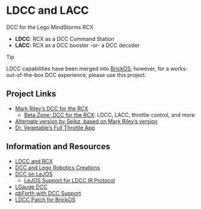 # LDCC and LACC
 DCC for the Lego MindStorms RCX
 * **LDCC**: RCX as a DCC Command Station
 * **LACC**: RCX as a DCC booster -or- a DCC decoder

> [!TIP]
> LDCC capabilities have been merged into [BrickOS](https://github.com/BrickBot/brickOS-bibo);
> however, for a works-out-of-the-box DCC experience, please use this project.

Project Links
-------------
* [Mark Riley’s DCC for the RCX](https://web.archive.org/web/20151002092624/http://home.surewest.net/markril/lego/dcc/)
  + [Beta Zone: DCC for the RCX](https://web.archive.org/web/20120717071055/http://home.surewest.net/markril/lego/dcc/beta.html): LDCC, LACC, throttle control, and more
* [Alternate version by Seibz, based on Mark Riley’s version](https://seibz.seibeltechnology.com/LegoProjects/LDCC_DCC)
* [Dr. Vegetable’s Full Throttle App](http://www.drvegetable.com/download_throttle.html)

Information and Resources
-------------------------
* [LDCC and RCX](http://news.lugnet.com/org/us/indylug/?n=618)
* [DCC and Lego Robotics Creations](http://folk.uio.no/thomasw/robotics/creations.html)
* [DCC on LeJOS](http://news.lugnet.com/robotics/rcx/legos/?n=3959)
   + [LeJOS Support for LDCC IR Protocol](http://news.lugnet.com/robotics/rcx/java/?n=259&t=i&v=a)
* [LGauge DCC](http://www.lgauge.com/trains/dcc/dcc.htm)
* [pbForth with DCC Support](http://news.lugnet.com/robotics/rcx/?n=2297)
* [LDCC Patch for BrickOS](http://news.lugnet.com/org/ca/rtltoronto/?n=14996)

